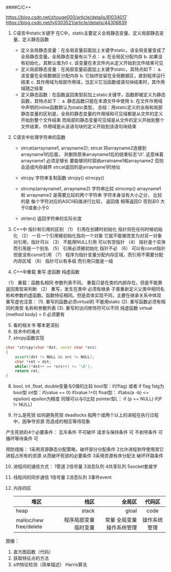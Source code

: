 ####C/C++

https://blog.csdn.net/zhouge000/article/details/81034017
https://blog.csdn.net/ly0303521/article/details/44306839

1. C语言中static关键字
在C中，static主要定义全局静态变量、定义局部静态变量、定义静态函数
    * 定义全局静态变量：在全局变量前面加上关键字static，该全局变量变成了全局静态变量。全局静态变量有以下点：
    a. 在全局区分配内存
    b. 如果没有初始化，其默认值为0
    c. 该变量在本文件内从定义开始到文件结束可见
    * 定义局部静态变量：在局部变量前面加上关键字static，其特点如下：
    a. 该变量在全局数据区分配内存
    b. 它始终驻留在全局数据区，直到程序运行结束
    c. 其作用域为局部作用域，当定义它当函数或语句块结束时，其作用域随之结束
    * 定义静态函数：在函数返回类型前加上static关键字，函数即被定义为静态函数，其特点如下：
    a. 静态函数只能在本源文件中使用
    b. 在文件作用域中声明的inline函数默认为static类型。
总结：用static定义的全局和局部静态变量的区别是，全局的静态变量的作用域和可见域都是从文件的定义开始到整个文件结束
而局部的静态变量可见域是从文件的定义开始到整个文件结束，作用域是从该语句块的定义开始到该语句块结束

2. C语言中处理字符串的函数
    * strcat(arrayname1, arrayname2);
    strcat 将arrayname2连接到arrayname1的后面， 并删除原来arrayname1后的结束标志‘\0’. 这意味着 arrayname1 必须足够长 要能够同时容纳arratname1和arrayname2 否则会造成内存越界   strcat返回的是arrayname1的地址
    
    * strcpy 字符串复制函数 strcpy()   strncpy()
    * strcmp(arrayname1, arrayname2) 字符串比较   strncmp()
    arrayname1 和 arrayname2 是需要比较的两个字符串
    字符本身没有大小之分， 比较的是 每个字符对应的ASCII码值进行比较， 返回值  相等返回O 否则非0  大于0或者小于0
    * strlen() 返回字符串的实际长度
    

3. C++中 指针和引用的区别
 （1） 引用在创建时初始化  指针则在任何时候初始化
 （2） 一旦一个引用被初始化指向一个对象 它就不能被改变为对另一对象对引用，指针可以
 （3） 不能用NULL引用  可以有空指针
 （4） 指针是个实体 而引用是一个别名
 （5） 引用必须被初始化 指针不必
 （6） 可以有const指针 但是没有const引用
 （7） 程序为指针变量分配内存区域，而引用不需要分配内存区域
 （8） 指针可以有多级 而引用只能是一级

4. C++中重载 重写 虚函数 纯虚函数

 （1） 重载：函数名相同  参数列表不同。 重载只是在类的内部存在。但是不能靠返回类型来判断
 （2） 重写，发生在类中 必须有继承    子类重新定义父类中相同名称和参数的虚函数。函数特征相同。但是具体实现不同，主要在继承关系中体现
  重写虚也注意：
  (1). 重写的函数必须virtual的 不能用static
  (2). 重写函数必须有相同的类型 名称和参数列表
  (3). 重写的访问修饰符可以不同 
  纯虚函数 virtual {method body} = 0  必须要有 

5. 看的相关书 哪本更深刻
6. 技术中的难点
7. strcpy函数实现
```C++
char *strcpy(char *dst, const char *src)
{
    assert(dst != NULL && src != NULL);
    char *ret = dst;
    while((*dst++ == *src++) != '\0');
    return ret;
}

```
8. bool, int ,float, double变量与0值的比较
bool型：if(!flag) 或者 if flag falg为bool型
int型：if(value == 0)  if(value !=0)
float型： if(abs(a -b) <= epsilon) epsilon为精度   同理可以与0比较
pointer型L： if (p == NULL) if(P != NULL)

9. 什么是死锁 如何避免死锁
deadlocks 指两个或两个以上的进程在执行过程中，因争夺资源 而造成的相互等待现象

产生死锁的4个必要条件：
    互斥条件   不可破坏
    请求与保持条件  可
    不剥夺条件       可
    循环等待条件      可

预防措施：
1采用资源静态分配策略，破坏部分分配条件
2允许进程剥夺使用其它进程占🈶有的资源  从而破坏死锁的必要条件
3采用资源有序分配法 破坏环路条件

10. 进程间的通信方式：
1管道 2信号量 3消息队列 4共享队列 5socket套接字

11. 线程间的同步通信
1信号量 2消息队列 3事件event

12. 内存四区


    | 堆区   |  栈区   | 全局区 | 代码区  |
    |------  | -----: | -----: |:-----: |
    | heap   |stack   |  gloal | code   |
    | malloc/new free/delete| 程序局部变量  临时变量 | 常量 全局变量 操作系统管理| 操作系统管理



图像：
1. 直方图函数（代码）
2. 获取特征点的方法
3. sift特征检测（简单描述） Harris算法
